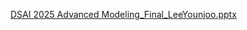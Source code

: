 [DSAI 2025 Advanced Modeling_Final_LeeYounjoo.pptx](https://github.com/user-attachments/files/20649427/DSAI.2025.Advanced.Modeling_Final_LeeYounjoo.pptx)
